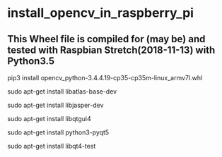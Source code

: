 # install_opencv_in_raspberry_pi
## This Wheel file is compiled for (may be) and tested with Raspbian Stretch(2018-11-13) with Python3.5
pip3 install opencv_python-3.4.4.19-cp35-cp35m-linux_armv7l.whl

sudo apt-get install libatlas-base-dev

sudo apt-get install libjasper-dev

sudo apt-get install libqtgui4

sudo apt-get install python3-pyqt5

sudo apt-get install libqt4-test

